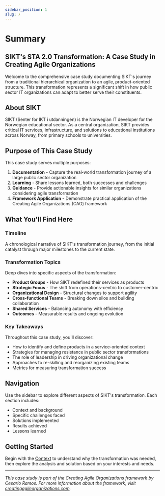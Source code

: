 ```yaml
---
sidebar_position: 1
slug: /
---
```


# Summary

## SIKT's STA 2.0 Transformation: A Case Study in Creating Agile Organizations

Welcome to the comprehensive case study documenting SIKT's journey from a traditional hierarchical organization to an agile, product-oriented structure. This transformation represents a significant shift in how public sector IT organizations can adapt to better serve their constituents.

## About SIKT

SIKT (Senter for IKT i utdanningen) is the Norwegian IT developer for the Norwegian educational sector. As a central organization, SIKT provides critical IT services, infrastructure, and solutions to educational institutions across Norway, from primary schools to universities.

## Purpose of This Case Study

This case study serves multiple purposes:

1. **Documentation** - Capture the real-world transformation journey of a large public sector organization
2. **Learning** - Share lessons learned, both successes and challenges
3. **Guidance** - Provide actionable insights for similar organizations considering agile transformation
4. **Framework Application** - Demonstrate practical application of the Creating Agile Organizations (CAO) framework

## What You'll Find Here

### Timeline
A chronological narrative of SIKT's transformation journey, from the initial catalyst through major milestones to the current state.

### Transformation Topics
Deep dives into specific aspects of the transformation:
- **Product Groups** - How SIKT redefined their services as products
- **Strategic Focus** - The shift from operations-centric to customer-centric
- **Organizational Design** - Structural changes to support agility
- **Cross-functional Teams** - Breaking down silos and building collaboration
- **Shared Services** - Balancing autonomy with efficiency
- **Outcomes** - Measurable results and ongoing evolution

### Key Takeaways

Throughout this case study, you'll discover:
- How to identify and define products in a service-oriented context
- Strategies for managing resistance in public sector transformations
- The role of leadership in driving organizational change
- Approaches to re-skilling and reorganizing existing teams
- Metrics for measuring transformation success

## Navigation

Use the sidebar to explore different aspects of SIKT's transformation. Each section includes:
- Context and background
- Specific challenges faced
- Solutions implemented
- Results achieved
- Lessons learned

## Getting Started

Begin with the [Context](/context) to understand why the transformation was needed, then explore the analysis and solution based on your interests and needs.

---

*This case study is part of the Creating Agile Organizations framework by Cesario Ramos. For more information about the framework, visit [creatingagileorganizations.com](https://creatingagileorganizations.com/).*